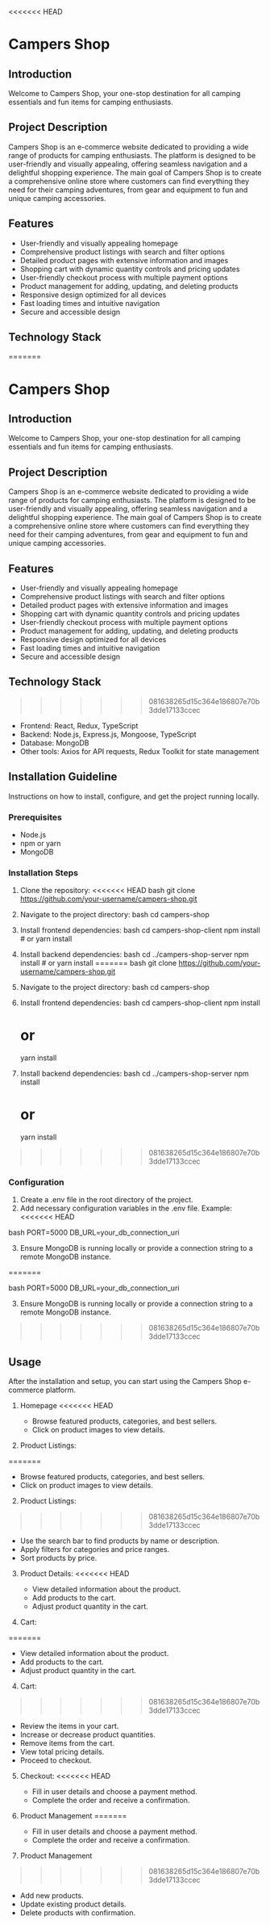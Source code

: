 <<<<<<< HEAD
# Campers Shop

## Introduction

Welcome to Campers Shop, your one-stop destination for all camping essentials and fun items for camping enthusiasts.

## Project Description

Campers Shop is an e-commerce website dedicated to providing a wide range of products for camping enthusiasts. The platform is designed to be user-friendly and visually appealing, offering seamless navigation and a delightful shopping experience. The main goal of Campers Shop is to create a comprehensive online store where customers can find everything they need for their camping adventures, from gear and equipment to fun and unique camping accessories.

## Features

- User-friendly and visually appealing homepage
- Comprehensive product listings with search and filter options
- Detailed product pages with extensive information and images
- Shopping cart with dynamic quantity controls and pricing updates
- User-friendly checkout process with multiple payment options
- Product management for adding, updating, and deleting products
- Responsive design optimized for all devices
- Fast loading times and intuitive navigation
- Secure and accessible design

## Technology Stack

=======


# Campers Shop

## Introduction

Welcome to Campers Shop, your one-stop destination for all camping essentials and fun items for camping enthusiasts.

## Project Description

Campers Shop is an e-commerce website dedicated to providing a wide range of products for camping enthusiasts. The platform is designed to be user-friendly and visually appealing, offering seamless navigation and a delightful shopping experience. The main goal of Campers Shop is to create a comprehensive online store where customers can find everything they need for their camping adventures, from gear and equipment to fun and unique camping accessories.

## Features

- User-friendly and visually appealing homepage
- Comprehensive product listings with search and filter options
- Detailed product pages with extensive information and images
- Shopping cart with dynamic quantity controls and pricing updates
- User-friendly checkout process with multiple payment options
- Product management for adding, updating, and deleting products
- Responsive design optimized for all devices
- Fast loading times and intuitive navigation
- Secure and accessible design

## Technology Stack

>>>>>>> 081638265d15c364e186807e70b3dde17133ccec
- Frontend: React, Redux, TypeScript
- Backend: Node.js, Express.js, Mongoose, TypeScript
- Database: MongoDB
- Other tools: Axios for API requests, Redux Toolkit for state management

## Installation Guideline

Instructions on how to install, configure, and get the project running locally.

### Prerequisites

- Node.js
- npm or yarn
- MongoDB

### Installation Steps

1. Clone the repository:
<<<<<<< HEAD
   bash
   git clone https://github.com/your-username/campers-shop.git

2. Navigate to the project directory:
   bash
   cd campers-shop

3. Install frontend dependencies:
   bash
   cd campers-shop-client
   npm install # or
   yarn install

4. Install backend dependencies:
   bash
   cd ../campers-shop-server
   npm install # or
   yarn install
=======
bash
    git clone https://github.com/your-username/campers-shop.git
 
2. Navigate to the project directory:
bash
   cd campers-shop


3. Install frontend dependencies:
bash
    cd campers-shop-client
    npm install
    # or
    yarn install

4. Install backend dependencies:
bash
    cd ../campers-shop-server
    npm install
    # or
    yarn install

>>>>>>> 081638265d15c364e186807e70b3dde17133ccec

### Configuration

1. Create a .env file in the root directory of the project.
2. Add necessary configuration variables in the .env file.
   Example:
<<<<<<< HEAD

bash
PORT=5000
DB_URL=your_db_connection_uri

3. Ensure MongoDB is running locally or provide a connection string to a remote MongoDB instance.

=======
   
bash
    PORT=5000
    DB_URL=your_db_connection_uri


3. Ensure MongoDB is running locally or provide a connection string to a remote MongoDB instance.


>>>>>>> 081638265d15c364e186807e70b3dde17133ccec
## Usage

After the installation and setup, you can start using the Campers Shop e-commerce platform.

1. Homepage
<<<<<<< HEAD

   - Browse featured products, categories, and best sellers.
   - Click on product images to view details.

2. Product Listings:

=======
   - Browse featured products, categories, and best sellers.
   - Click on product images to view details.
  
2. Product Listings:
>>>>>>> 081638265d15c364e186807e70b3dde17133ccec
   - Use the search bar to find products by name or description.
   - Apply filters for categories and price ranges.
   - Sort products by price.

3. Product Details:
<<<<<<< HEAD

   - View detailed information about the product.
   - Add products to the cart.
   - Adjust product quantity in the cart.

4. Cart:

=======
   - View detailed information about the product.
   - Add products to the cart.
   - Adjust product quantity in the cart.
  
4. Cart:
>>>>>>> 081638265d15c364e186807e70b3dde17133ccec
   - Review the items in your cart.
   - Increase or decrease product quantities.
   - Remove items from the cart.
   - View total pricing details.
   - Proceed to checkout.

5. Checkout:
<<<<<<< HEAD

   - Fill in user details and choose a payment method.
   - Complete the order and receive a confirmation.

6. Product Management
=======
   - Fill in user details and choose a payment method.
   - Complete the order and receive a confirmation.

6. Product Management 
>>>>>>> 081638265d15c364e186807e70b3dde17133ccec
   - Add new products.
   - Update existing product details.
   - Delete products with confirmation.
